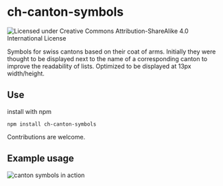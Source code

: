 
# ch-canton-symbols
![Licensed under Creative Commons Attribution-ShareAlike 4.0 International License](https://i.creativecommons.org/l/by-sa/4.0/88x31.png)

Symbols for swiss cantons based on their coat of arms. Initially they were thought to be displayed next to the name of a corresponding canton to improve the readability of lists. Optimized to be displayed at 13px width/height.

## Use
install with npm
```
npm install ch-canton-symbols
```

Contributions are welcome.

## Example usage
![canton symbols in action](https://raw.githubusercontent.com/nzzdev/ch-canton-symbols/master/example.png)
